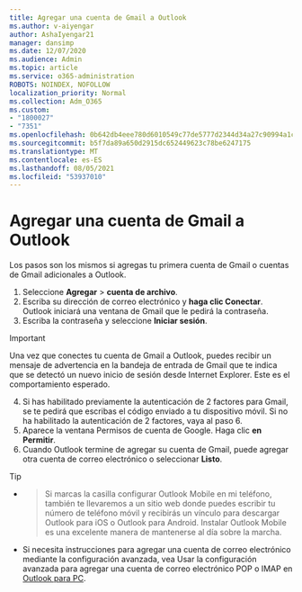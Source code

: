 ```yaml
---
title: Agregar una cuenta de Gmail a Outlook
ms.author: v-aiyengar
author: AshaIyengar21
manager: dansimp
ms.date: 12/07/2020
ms.audience: Admin
ms.topic: article
ms.service: o365-administration
ROBOTS: NOINDEX, NOFOLLOW
localization_priority: Normal
ms.collection: Adm_O365
ms.custom:
- "1800027"
- "7351"
ms.openlocfilehash: 0b642db4eee780d6010549c77de5777d2344d34a27c90994a1c7759bdd9ffc07
ms.sourcegitcommit: b5f7da89a650d2915dc652449623c78be6247175
ms.translationtype: MT
ms.contentlocale: es-ES
ms.lasthandoff: 08/05/2021
ms.locfileid: "53937010"
---
```

# <a name="add-a-gmail-account-to-outlook"></a>Agregar una cuenta de Gmail a Outlook

Los pasos son los mismos si agregas tu primera cuenta de Gmail o cuentas de Gmail adicionales a Outlook.

1. Seleccione **Agregar**  >  **cuenta de archivo**.
1. Escriba su dirección de correo electrónico y **haga clic Conectar**. Outlook iniciará una ventana de Gmail que le pedirá la contraseña. 
1. Escriba la contraseña y seleccione **Iniciar sesión**.
> [!IMPORTANT]
> Una vez que conectes tu cuenta de Gmail a Outlook, puedes recibir un mensaje de advertencia en la bandeja de entrada de Gmail que te indica que se detectó un nuevo inicio de sesión desde Internet Explorer. Este es el comportamiento esperado.
4. Si has habilitado previamente la autenticación de 2 factores para Gmail, se te pedirá que escribas el código enviado a tu dispositivo móvil. Si no ha habilitado la autenticación de 2 factores, vaya al paso 6.
1. Aparece la ventana Permisos de cuenta de Google. Haga clic **en Permitir**.
1. Cuando Outlook termine de agregar su cuenta de Gmail, puede agregar otra cuenta de correo electrónico o seleccionar **Listo**.
> [!TIP]
- > Si marcas la casilla configurar Outlook Mobile en mi teléfono, también te llevaremos a un sitio web donde puedes escribir tu número de teléfono móvil y recibirás un vínculo para descargar Outlook para iOS o Outlook para Android. Instalar Outlook Mobile es una excelente manera de mantenerse al día sobre la marcha.
- Si necesita instrucciones para agregar una cuenta de correo electrónico mediante la configuración avanzada, vea Usar la configuración avanzada para agregar una cuenta de correo electrónico POP o IMAP en [Outlook para PC](https://support.microsoft.com/office/change-or-update-email-account-settings-in-outlook-for-windows-560a9065-3c3a-4ec5-a24f-cdb9a8d622a2#bkmk_advanced).
